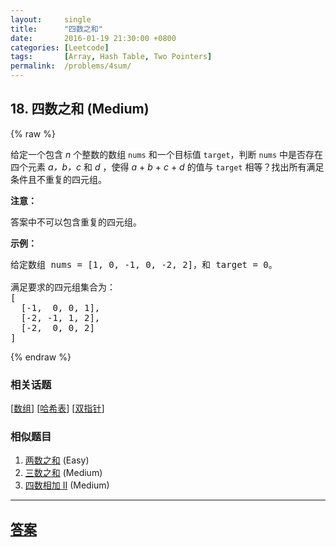 ```yaml
---
layout:     single
title:      "四数之和"
date:       2016-01-19 21:30:00 +0800
categories: [Leetcode]
tags:       [Array, Hash Table, Two Pointers]
permalink:  /problems/4sum/
---
```


## 18. 四数之和 (Medium)

{% raw %}

<p>给定一个包含&nbsp;<em>n</em> 个整数的数组&nbsp;<code>nums</code>&nbsp;和一个目标值&nbsp;<code>target</code>，判断&nbsp;<code>nums</code>&nbsp;中是否存在四个元素 <em>a，</em><em>b，c</em>&nbsp;和 <em>d</em>&nbsp;，使得&nbsp;<em>a</em> + <em>b</em> + <em>c</em> + <em>d</em>&nbsp;的值与&nbsp;<code>target</code>&nbsp;相等？找出所有满足条件且不重复的四元组。</p>

<p><strong>注意：</strong></p>

<p>答案中不可以包含重复的四元组。</p>

<p><strong>示例：</strong></p>

<pre>给定数组 nums = [1, 0, -1, 0, -2, 2]，和 target = 0。

满足要求的四元组集合为：
[
  [-1,  0, 0, 1],
  [-2, -1, 1, 2],
  [-2,  0, 0, 2]
]
</pre>

{% endraw %}

### 相关话题
  [[数组](https://github.com/openset/leetcode/tree/master/tag/array/README.md)]
  [[哈希表](https://github.com/openset/leetcode/tree/master/tag/hash-table/README.md)]
  [[双指针](https://github.com/openset/leetcode/tree/master/tag/two-pointers/README.md)]

### 相似题目
  1. [两数之和](/problems/two-sum) (Easy)
  1. [三数之和](/problems/3sum) (Medium)
  1. [四数相加 II](/problems/4sum-ii) (Medium)

---

## [答案](https://github.com/openset/leetcode/tree/master/problems/4sum)
